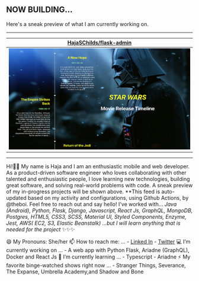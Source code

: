## NOW BUILDING...

Here's a sneak preview of what I am currently working on.

---

| [HajaSChilds/flask-admin](https://github.com/HajaSChilds/flask-admin) |
| :-: |
| <a href="https://github.com/HajaSChilds/flask-admin"><img src="https://github.com/HajaSChilds/HajaSChilds/raw/master/DISPLAY.jpg" alt="HajaSChilds/flask-admin" title="HajaSChilds/flask-admin" width="NaN" height="NaN"></a> |



---

Hi!👋🏽  My name is Haja and I am an enthusiastic mobile and web developer. As a product-driven software engineer who loves collaborating with other talented and enthusiastic people, I love learning new technologies, building great software, and solving real-world problems with code.  A sneak preview of my in-progress projects will be shown above. **This feed is auto-updated based on my activity and configurations, using Github Actions, by @theboi.  Feel free to reach out and say hello!
I've worked with... *Java (Android), Python, Flask, Django, Javascript, React Js, GraphQL, MongoDB, Postgres, HTML5, CSS3, SCSS, Material UI, Styled Components, Enzyme, Jest, AWS( EC2, S3, Elastic Beanstalk) ...but I will learn anything that is needed for the project* ✨✨✨

😄 My Pronouns: She/her
📫 How to reach me: ... - [Linked In](https://www.linkedin.com/in/haja-childs-dev-md/) - [Twitter](https://twitter.com/tech_natural)
💻 I’m currently working on ... - A web app with Python Flask, Ariadne (GraphQL), Docker and React Js
🌱 I’m currently learning ... - Typescript - Ariadne
⚡ My favorite binge-watched shows right now ... - Stranger Things, Severance, The Expanse, Umbrella Academy,and Shadow and Bone